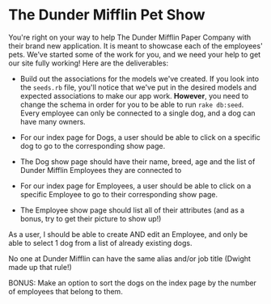 # The Dunder Mifflin Pet Show


You're right on your way to help The Dunder Mifflin Paper Company with their brand new application. It is meant to 
showcase each of the employees' pets. We’ve started some of the work for you, and we need your help to get our site fully working! Here are the deliverables:

- Build out the associations for the models we've created. If you look into the `seeds.rb` file, you'll notice that we've put
in the desired models and expected associations to make our app work. **However**, you need to change the schema in order
for you to be able to run `rake db:seed`. Every employee can only be connected to a single dog, and a dog can have many owners.

- For our index page for Dogs, a user should be able to click on a specific dog to go to the corresponding show page.
- The Dog show page should have their name, breed, age and the list of Dunder Mifflin Employees they are connected to
- For our index page for Employees, a user should be able to click on a specific Employee to go to their corresponding show page.
- The Employee show page should list all of their attributes (and as a bonus, try to get their picture to show up!)

As a user, I should be able to create AND edit an Employee, and only be able to select 1 dog from a list of already existing dogs.

No one at Dunder Mifflin can have the same alias and/or job title (Dwight made up that rule!)

BONUS: Make an option to sort the dogs on the index page by the number of employees that belong to them.
